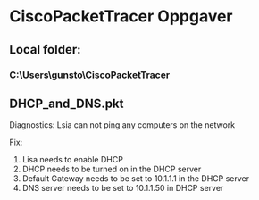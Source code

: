 # CiscoPacketTracer Oppgaver

## Local folder: 

### C:\Users\gunsto\CiscoPacketTracer

## DHCP_and_DNS.pkt
Diagnostics: 
Lsia can not ping any computers on the network

Fix:
1. Lisa needs to enable DHCP 
2. DHCP needs to be turned on in the DHCP server
3. Default Gateway needs to be set to 10.1.1.1 in the DHCP server
4. DNS server needs to be set to 10.1.1.50 in DHCP server
